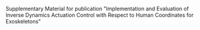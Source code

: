 Supplementary Material for publication "Implementation and Evaluation of Inverse Dynamics Actuation Control with Respect to Human Coordinates for Exoskeletons"
